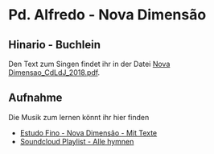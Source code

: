  # Pd. Alfredo  - Nova Dimensão

 ## Hinario - Buchlein
 Den Text zum Singen findet ihr in der Datei [Nova Dimensao_CdLdJ_2018.pdf](https://github.com/Ceu-Da-Luz-De-Jesus/hinarien/blob/main/Pd._Alfredo_Nova_Dimensao/Nova%20Dimensao_CdLdJ_2018.pdf).


 ## Aufnahme
 Die Musik zum lernen könnt ihr hier finden 
* [Estudo Fino - Nova Dimensão - Mit Texte ](https://estudofino.org/nova-dimensao)
* [Soundcloud Playlist - Alle hymnen](https://on.soundcloud.com/86LUVtFdpB5tsE2DA)